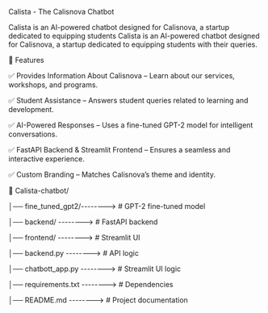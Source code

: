 Calista - The Calisnova Chatbot

Calista is an AI-powered chatbot designed for Calisnova, a startup dedicated to equipping students Calista is an AI-powered chatbot designed for Calisnova, a startup dedicated to equipping students with  their queries.  



🌟 Features


✅ Provides Information About Calisnova – Learn about our services, workshops, and programs.

✅ Student Assistance – Answers student queries related to learning and development.

✅ AI-Powered Responses – Uses a fine-tuned GPT-2 model for intelligent conversations.

✅ FastAPI Backend & Streamlit Frontend – Ensures a seamless and interactive experience.

✅ Custom Branding – Matches Calisnova’s theme and identity.


📁 Calista-chatbot/

│──  fine_tuned_gpt2/-------->         # GPT-2 fine-tuned model

│──  backend/  -------->                 # FastAPI backend

│──  frontend/  -------->                # Streamlit UI

│──  backend.py -------->                # API logic

│──  chatbott_app.py -------->           # Streamlit UI logic

│──  requirements.txt -------->          # Dependencies

│──  README.md  -------->                # Project documentation




